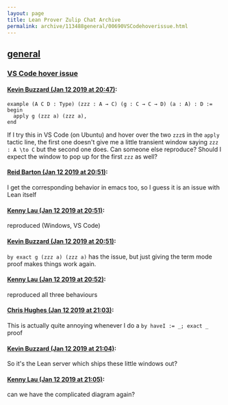 ```yaml
---
layout: page
title: Lean Prover Zulip Chat Archive 
permalink: archive/113488general/00690VSCodehoverissue.html
---
```


## [general](index.html)
### [VS Code hover issue](00690VSCodehoverissue.html)

#### [Kevin Buzzard (Jan 12 2019 at 20:47)](https://leanprover.zulipchat.com/#narrow/stream/113488-general/topic/VS%20Code%20hover%20issue/near/154997129):
```lean
example (A C D : Type) (zzz : A → C) (g : C → C → D) (a : A) : D :=
begin
  apply g (zzz a) (zzz a),
end
```

If I try this in VS Code (on Ubuntu) and hover over the two `zzz`s in the `apply` tactic line, the first one doesn't give me a little transient window saying `zzz : A \to C` but the second one does. Can someone else reproduce? Should I expect the window to pop up for the first `zzz` as well?

#### [Reid Barton (Jan 12 2019 at 20:51)](https://leanprover.zulipchat.com/#narrow/stream/113488-general/topic/VS%20Code%20hover%20issue/near/154997252):
I get the corresponding behavior in emacs too, so I guess it is an issue with Lean itself

#### [Kenny Lau (Jan 12 2019 at 20:51)](https://leanprover.zulipchat.com/#narrow/stream/113488-general/topic/VS%20Code%20hover%20issue/near/154997256):
reproduced (Windows, VS Code)

#### [Kevin Buzzard (Jan 12 2019 at 20:51)](https://leanprover.zulipchat.com/#narrow/stream/113488-general/topic/VS%20Code%20hover%20issue/near/154997258):
`by exact g (zzz a) (zzz a)` has the issue, but just giving the term mode proof makes things work again.

#### [Kenny Lau (Jan 12 2019 at 20:52)](https://leanprover.zulipchat.com/#narrow/stream/113488-general/topic/VS%20Code%20hover%20issue/near/154997300):
reproduced all three behaviours

#### [Chris Hughes (Jan 12 2019 at 21:03)](https://leanprover.zulipchat.com/#narrow/stream/113488-general/topic/VS%20Code%20hover%20issue/near/154997657):
This is actually quite annoying whenever I do a `by haveI := _; exact _` proof

#### [Kevin Buzzard (Jan 12 2019 at 21:04)](https://leanprover.zulipchat.com/#narrow/stream/113488-general/topic/VS%20Code%20hover%20issue/near/154997702):
So it's the Lean server which ships these little windows out?

#### [Kenny Lau (Jan 12 2019 at 21:05)](https://leanprover.zulipchat.com/#narrow/stream/113488-general/topic/VS%20Code%20hover%20issue/near/154997714):
can we have the complicated diagram again?

